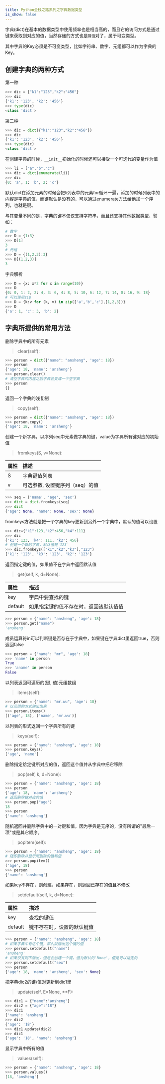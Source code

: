 ```yaml
---
title: Python全栈之路系列之字典数据类型
is_show: false
---
```


字典(dict)在基本的数据类型中使用频率也是相当高的，而且它的访问方式是通过键来获取到对应的值，当然存储的方式也是`键值`对了，属于可变类型。

其中字典的Key必须是不可变类型，比如字符串、数字、元组都可以作为字典的Key。

## 创建字典的两种方式

第一种

```python
>>> dic = {"k1":"123","k2":"456"}
>>> dic
{'k1': '123', 'k2': '456'}
>>> type(dic)
<class 'dict'>
```

第二种

```python
>>> dic = dict({"k1":"123","k2":"456"})
>>> dic
{'k1': '123', 'k2': '456'}
>>> type(dic)
<class 'dict'>
```

在创建字典的时候，`__init__`初始化的时候还可以接受一个可迭代的变量作为值

```python
>>> li = ["a","b","c"]
>>> dic = dict(enumerate(li))
>>> dic
{0: 'a', 1: 'b', 2: 'c'}
```

默认dict在添加元素的时候会把li列表中的元素for循环一遍，添加的时候列表中的内容是字典的值，而键默认是没有的，可以通过enumerate方法给他加一个序列，也就是键。

与其变量不同的是，字典的键不仅仅支持字符串，而且还支持其他数据类型，譬如：

```python
# 数字
>>> D = {1:3}
>>> D[1]
3
# 元组
>>> D = {(1,2,3):3}
>>> D[(1,2,3)]
3
```

字典解析

```python
>>> D = {x: x*2 for x in range(10)}
>>> D
{0: 0, 1: 2, 2: 4, 3: 6, 4: 8, 5: 10, 6: 12, 7: 14, 8: 16, 9: 18}
# 可以使用zip
>>> D = {k:v for (k, v) in zip(['a','b','c'],[1,2,3])}
>>> D
{'a': 1, 'c': 3, 'b': 2}
```

## 字典所提供的常用方法

删除字典中的所有元素

> clear(self):

```python
>>> person = dict({"name": "ansheng", 'age': 18})
>>> person
{'age': 18, 'name': 'ansheng'}
>>> person.clear()
# 清空字典的内容之后字典会变成一个空字典
>>> person
{}
```

返回一个字典的浅复制

> copy(self): 

```python
>>> person = dict({"name": "ansheng", 'age': 18})
>>> person.copy()
{'age': 18, 'name': 'ansheng'}
```

创建一个新字典，以序列seq中元素做字典的键，value为字典所有键对应的初始值

> fromkeys(S, v=None): 

|属性|描述|
|:--|:--|
|S|字典键值列表|
|v|可选参数, 设置键序列（seq）的值|

```python
>>> seq = ('name', 'age', 'sex')
>>> dict = dict.fromkeys(seq)
>>> dict
{'age': None, 'name': None, 'sex': None}
```

fromkeys方法就是把一个字典的key更新到另外一个字典中，默认的值可以设置

```python
>>> dic={"k1":123,"k2":456,"k4":111}
>>> dic
{'k1': 123, 'k4': 111, 'k2': 456}
# 创建一个新的字典，默认值是`123`
>>> dic.fromkeys(["k1","k2","k3"],"123")
{'k1': '123', 'k3': '123', 'k2': '123'}
```

返回指定键的值，如果值不在字典中返回默认值

> get(self, k, d=None):

|属性|描述|
|:--|:--|
|key|字典中要查找的键|
|default|如果指定键的值不存在时，返回该默认值值|

```python
>>> person = {"name": "ansheng", 'age': 18}
>>> person.get("name")
'ansheng'
```

成员运算符in可以判断键是否存在于字典中，如果键在字典dict里返回true，否则返回false

```python
>>> person = {"name": "mr", 'age': 18}
>>> 'name' in person
True
>>> 'aname' in person
False
```

以列表返回可遍历的(键, 值)元组数组

> items(self):

```python
>>> person = {"name": "mr.wu", 'age': 18}
# 以元组的方式输出出来
>>> person.items()
[('age', 18), ('name', 'mr.wu')]
```

以列表的形式返回一个字典所有的键

> keys(self):

```python
>>> person = {"name": "ansheng", 'age': 18}
>>> person.keys()
['age', 'name']
```

删除指定给定键所对应的值，返回这个值并从字典中把它移除

> pop(self, k, d=None): 

```python
>>> person = {"name": "ansheng", 'age': 18}
>>> person
{'age': 18, 'name': 'ansheng'}
# 返回删除键对应的值
>>> person.pop("age")
18
>>> person
{'name': 'ansheng'}
```

随机返回并删除字典中的一对键和值，因为字典是无序的，没有所谓的"最后一项"或是其它顺序。

> popitem(self): 

```python
>>> person = {"name": "ansheng", 'age': 18}
# 随即删除并显示所删除的键和值
>>> person.popitem()
('age', 18)
>>> person
{'name': 'ansheng'}
```

如果key不存在，则创建，如果存在，则返回已存在的值且不修改

> setdefault(self, k, d=None): 

|属性|描述|
|:--|:--|
|key|查找的键值|
|default|键不存在时，设置的默认键值|

```python
>>> person = {"name": "ansheng", 'age': 18}
# 如果字典中有这个键，那么就输出这个键的值
>>> person.setdefault("name")
'ansheng'
# 如果没有则不输出，但是会创建一个键，值为默认的'None'，值是可以指定的
>>> person.setdefault("sex")
>>> person
{'age': 18, 'name': 'ansheng', 'sex': None}

```

把字典dic2的键/值对更新到dic1里

> update(self, E=None, **F): 

```python
>>> dic1 = {"name":"ansheng"}
>>> dic2 = {"age":"18"}
>>> dic1
{'name': 'ansheng'}
>>> dic2
{'age': '18'}
>>> dic1.update(dic2)
>>> dic1
{'age': '18', 'name': 'ansheng'}
```

显示字典中所有的值

> values(self): 

```python
>>> person = {"name": "ansheng", 'age': 18}
>>> person.values()
[18, 'ansheng']
```
